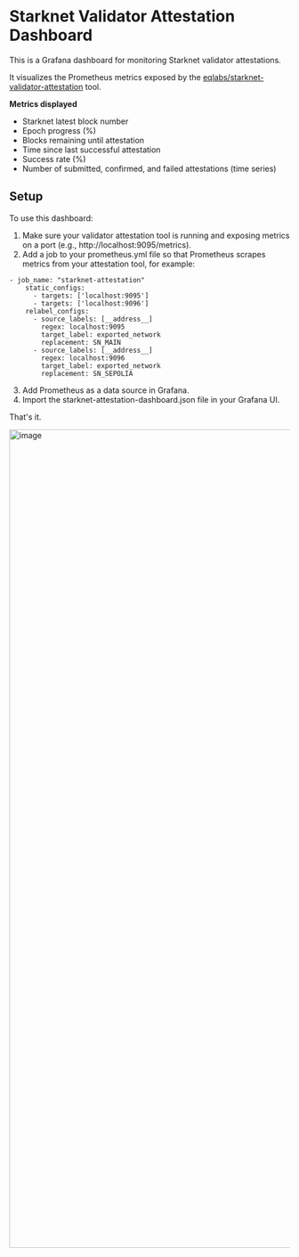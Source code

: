 # Starknet Validator Attestation Dashboard

This is a Grafana dashboard for monitoring Starknet validator attestations.

It visualizes the Prometheus metrics exposed by the [eqlabs/starknet-validator-attestation](https://github.com/eqlabs/starknet-validator-attestation) tool.

**Metrics displayed**

- Starknet latest block number
- Epoch progress (%)
- Blocks remaining until attestation
- Time since last successful attestation
- Success rate (%)
- Number of submitted, confirmed, and failed attestations (time series)

## Setup

To use this dashboard:
1. Make sure your validator attestation tool is running and exposing metrics on a port (e.g., http://localhost:9095/metrics).
2. Add a job to your prometheus.yml file so that Prometheus scrapes metrics from your attestation tool, for example:
```
- job_name: "starknet-attestation"
    static_configs:
      - targets: ['localhost:9095']
      - targets: ['localhost:9096']
    relabel_configs:
      - source_labels: [__address__]
        regex: localhost:9095
        target_label: exported_network
        replacement: SN_MAIN
      - source_labels: [__address__]
        regex: localhost:9096
        target_label: exported_network
        replacement: SN_SEPOLIA
  ```
3. Add Prometheus as a data source in Grafana.
4. Import the starknet-attestation-dashboard.json file in your Grafana UI.

That's it.

<img width="1470" alt="image" src="https://github.com/user-attachments/assets/74e4e866-3ce1-45f9-92aa-ae91f235b510" />





